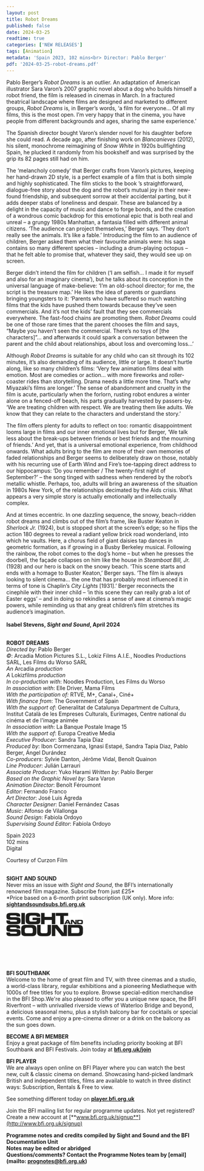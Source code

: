 ```yaml
---
layout: post
title: Robot Dreams
published: false
date: 2024-03-25
readtime: true
categories: ['NEW RELEASES']
tags: [Animation]
metadata: 'Spain 2023, 102 mins<br> Director: Pablo Berger'
pdf: '2024-03-25-robot-dreams.pdf'
---
```


Pablo Berger’s _Robot Dreams_ is an outlier. An adaptation of American illustrator Sara Varon’s 2007 graphic novel about a dog who builds himself a robot friend, the film is released in cinemas in March. In a fractured theatrical landscape where films are designed and marketed to different groups,  _Robot Dreams_ is, in Berger’s words, ‘a film for everyone… Of all my films, this is the most open. I’m very happy that in the cinema, you have people from different backgrounds and ages, sharing the same experience.’

The Spanish director bought Varon’s slender novel for his daughter before she could read. A decade ago, after finishing work on  _Blancanieves_ (2012), his silent, monochrome reimagining of  _Snow White_ in 1920s bullfighting Spain, he plucked it randomly from his bookshelf and was surprised by the grip its 82 pages still had on him.

The ‘melancholy comedy’ that Berger crafts from Varon’s pictures, keeping her hand-drawn 2D style, is a perfect example of a film that is both simple and highly sophisticated. The film sticks to the book ’s straightforward, dialogue-free story about the dog and the robot’s mutual joy in their new-found friendship, and subsequent sorrow at their accidental parting, but it adds deeper stabs of loneliness and despair. These are balanced by a delight in the capacity of music and dance to forge bonds, and the creation of a wondrous comic backdrop for this emotional epic that is both real and unreal – a grungy 1980s Manhattan, a fantasia filled with different animal citizens. ‘The audience can project themselves,’ Berger says. ‘They don’t really see the animals. It’s like a fable.’ Introducing the film to an audience of children, Berger asked them what their favourite animals were: his saga contains so many different species – including a drum-playing octopus – that he felt able to promise that, whatever they said, they would see up on screen.

Berger didn’t intend the film for children (‘I am selfish… I made it for myself and also for an imaginary cinema’), but he talks about its conception in the universal language of make-believe: ‘I’m an old-school director; for me, the script is the treasure map.’ He likes the idea of parents or guardians bringing youngsters to it: ‘Parents who have suffered so much watching films that the kids have pushed them towards because they’ve seen commercials. And it’s not the kids’ fault that they see commercials everywhere. The fast-food chains are promoting them.  _Robot Dreams_ could be one of those rare times that the parent chooses the film and says, “Maybe you haven’t seen the commercial. There’s no toys of [the characters]”… and afterwards it could spark a conversation between the parent and the child about relationships, about loss and overcoming loss…’

Although  _Robot Dreams_ is suitable for any child who can sit through its 102 minutes, it’s also demanding of its audience, little or large. It doesn’t hurtle along, like so many children’s films: ‘Very few animation films deal with emotion. Most are comedies or action… with more fireworks and roller-coaster rides than storytelling. Drama needs a little more time. That’s why Miyazaki’s films are longer.’ The sense of abandonment and cruelty in the film is acute, particularly when the forlorn, rusting robot endures a winter alone on a fenced-off beach, his parts gradually harvested by passers-by. ‘We are treating children with respect. We are treating them like adults. We know that they can relate to the characters and understand the story.’

The film offers plenty for adults to reflect on too: romantic disappointment looms large in films and our inner emotional lives but for Berger, ‘We talk less about the break-ups between friends or best friends and the mourning of friends.’ And yet, that is a universal emotional experience, from childhood onwards. What adults bring to the film are more of their own memories of faded relationships and Berger seems to deliberately draw on those, notably with his recurring use of Earth Wind and Fire’s toe-tapping direct address to our hippocampus: ‘Do you remember / The twenty-first night of September?’ – the song tinged with sadness when rendered by the robot’s metallic whistle. Perhaps, too, adults will bring an awareness of the situation in 1980s New York, of the relationships decimated by the Aids crisis. What appears a very simple story is actually emotionally and intellectually complex.

And at times eccentric. In one dazzling sequence, the snowy, beach-ridden robot dreams and climbs out of the film’s frame, like Buster Keaton in  _Sherlock Jr._ (1924), but is stopped short at the screen’s edge; so he flips the action 180 degrees to reveal a radiant yellow brick road wonderland, into which he vaults. Here, a chorus field of giant daisies tap dances in geometric formation, as if growing in a Busby Berkeley musical. Following the rainbow, the robot comes to the dog’s home – but when he presses the doorbell, the façade collapses on him like the house in  _Steamboat Bill, Jr._ (1928) and our hero is back on the snowy beach. ‘This scene starts and ends with a homage to Buster Keaton,’ Berger says. ‘The film is always looking to silent cinema… the one that has probably most influenced it in terms of tone is Chaplin’s  _City Lights_ [1931].’ Berger reconnects the cinephile with their inner child – ‘in this scene they can really grab a lot of Easter eggs’ – and in doing so rekindles a sense of awe at cinema’s magic powers, while reminding us that any great children’s film stretches its audience’s imagination.<br>  
**Isabel Stevens, _Sight and Sound_, April 2024**  
<br>

**ROBOT DREAMS**  
_Directed by_: Pablo Berger  
_©_: Arcadia Motion Pictures S.L., Lokiz Films A.I.E., Noodles Productions SARL, Les Films du Worso SARL  
_An_ Arcadia _production_  
_A_ Lokizfilms _production_  
_In co-production with_: Noodles Production, Les Films du Worso  
_In association with_: Elle Driver, Mama Films  
_With the participation of:_ RTVE, M+, Canal+, Ciné+  
_With finance from_: The Government of Spain  
_With the support of_: Generalitat de Catalunya Department de Cultura, Institut Català de les Empreses Culturals, Eurimages, Centre national du cinéma et de l'image animée  
_In association with_: La Banque Postale Image 15  
_With the support of_: Europa Creative Media  
_Executive Producer_: Sandra Tapia Diaz  
_Produced by_: Ibon Cormenzana, Ignasi Estapé, Sandra Tapia Diaz, Pablo Berger, Ángel Durández  
_Co-producers:_ Sylvie Danton, Jérôme Vidal,  Benoît Quainon  
_Line Producer_: Julián Larrauri  
_Associate Producer_: Yuko Harami
_Written by_: Pablo Berger  
_Based on the Graphic Novel by_: Sara Varon  
_Animation Director_: Benoît Féroumont  
_Editor_: Fernando Franco  
_Art Director_: José Luis Ágreda  
_Character Designer_: Daniel Fernández Casas  
_Music_: Alfonso de Vilallonga  
_Sound Design_: Fabiola Ordoyo  
_Supervising Sound Editor_: Fabiola Ordoyo  

Spain 2023  
102 mins  
Digital  

Courtesy of Curzon Film  
<br>

**SIGHT AND SOUND**<br>
Never miss an issue with _Sight and Sound_, the BFI’s internationally renowned film magazine. Subscribe from just £25*<br>
*Price based on a 6-month print subscription (UK only). More info: [**sightandsoundsubs.bfi.org.uk**](https://sightandsoundsubs.bfi.org.uk/subscribe)

<img style="float: left;" src="/img/sight-and-sound.jpg" width="40%" height="40%"><br><br><br><br><br><br><br><br>

**BFI SOUTHBANK**  
Welcome to the home of great film and TV, with three cinemas and a studio, a world-class library, regular exhibitions and a pioneering Mediatheque with 1000s of free titles for you to explore. Browse special-edition merchandise in the BFI Shop.We&#39;re also pleased to offer you a unique new space, the BFI Riverfront – with unrivalled riverside views of Waterloo Bridge and beyond, a delicious seasonal menu, plus a stylish balcony bar for cocktails or special events. Come and enjoy a pre-cinema dinner or a drink on the balcony as the sun goes down.  

**BECOME A BFI MEMBER**  
Enjoy a great package of film benefits including priority booking at BFI Southbank and BFI Festivals. Join today at [**bfi.org.uk/join**](http://www.bfi.org.uk/join)  

**BFI PLAYER**  
 We are always open online on BFI Player where you can watch the best new, cult &amp; classic cinema on demand. Showcasing hand-picked landmark British and independent titles, films are available to watch in three distinct ways: Subscription, Rentals &amp; Free to view.  

See something different today on [**player.bfi.org.uk**](https://player.bfi.org.uk)  

Join the BFI mailing list for regular programme updates. Not yet registered? Create a new account at [**www.bfi.org.uk/signup**](http://www.bfi.org.uk/signup)

**Programme notes and credits compiled by Sight and Sound and the BFI Documentation Unit  
Notes may be edited or abridged  
Questions/comments? Contact the Programme Notes team by [email](mailto: prognotes@bfi.org.uk)**
<!--stackedit_data:
eyJoaXN0b3J5IjpbLTE4NzUzNjU5NjAsMjUzNzE4MjUyXX0=
-->

<!--stackedit_data:
eyJoaXN0b3J5IjpbMzUwNjc4OTAwXX0=
-->
